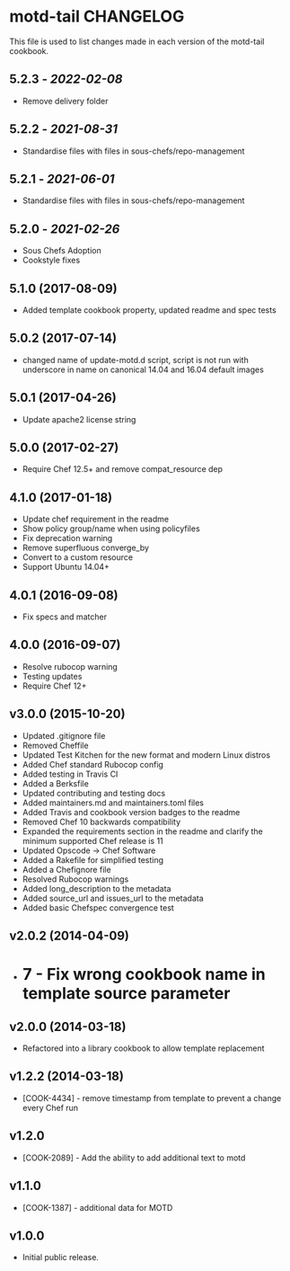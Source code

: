 # motd-tail CHANGELOG

This file is used to list changes made in each version of the motd-tail cookbook.

## 5.2.3 - *2022-02-08*

- Remove delivery folder

## 5.2.2 - *2021-08-31*

- Standardise files with files in sous-chefs/repo-management

## 5.2.1 - *2021-06-01*

- Standardise files with files in sous-chefs/repo-management

## 5.2.0 - *2021-02-26*

- Sous Chefs Adoption
- Cookstyle fixes

## 5.1.0 (2017-08-09)

- Added template cookbook property, updated readme and spec tests

## 5.0.2 (2017-07-14)

- changed name of update-motd.d script, script is not run with underscore in name on canonical 14.04 and 16.04 default images

## 5.0.1 (2017-04-26)

- Update apache2 license string

## 5.0.0 (2017-02-27)

- Require Chef 12.5+ and remove compat_resource dep

## 4.1.0 (2017-01-18)

- Update chef requirement in the readme
- Show policy group/name when using policyfiles
- Fix deprecation warning
- Remove superfluous converge_by
- Convert to a custom resource
- Support Ubuntu 14.04+

## 4.0.1 (2016-09-08)

- Fix specs and matcher

## 4.0.0 (2016-09-07)

- Resolve rubocop warning
- Testing updates
- Require Chef 12+

## v3.0.0 (2015-10-20)

- Updated .gitignore file
- Removed Cheffile
- Updated Test Kitchen for the new format and modern Linux distros
- Added Chef standard Rubocop config
- Added testing in Travis CI
- Added a Berksfile
- Updated contributing and testing docs
- Added maintainers.md and maintainers.toml files
- Added Travis and cookbook version badges to the readme
- Removed Chef 10 backwards compatibility
- Expanded the requirements section in the readme and clarify the minimum supported Chef release is 11
- Updated Opscode -> Chef Software
- Added a Rakefile for simplified testing
- Added a Chefignore file
- Resolved Rubocop warnings
- Added long_description to the metadata
- Added source_url and issues_url to the metadata
- Added basic Chefspec convergence test

## v2.0.2 (2014-04-09)

- # 7 - Fix wrong cookbook name in template source parameter

## v2.0.0 (2014-03-18)

- Refactored into a library cookbook to allow template replacement

## v1.2.2 (2014-03-18)

- [COOK-4434] - remove timestamp from template to prevent a change every Chef run

## v1.2.0

- [COOK-2089] - Add the ability to add additional text to motd

## v1.1.0

- [COOK-1387] - additional data for MOTD

## v1.0.0

- Initial public release.
